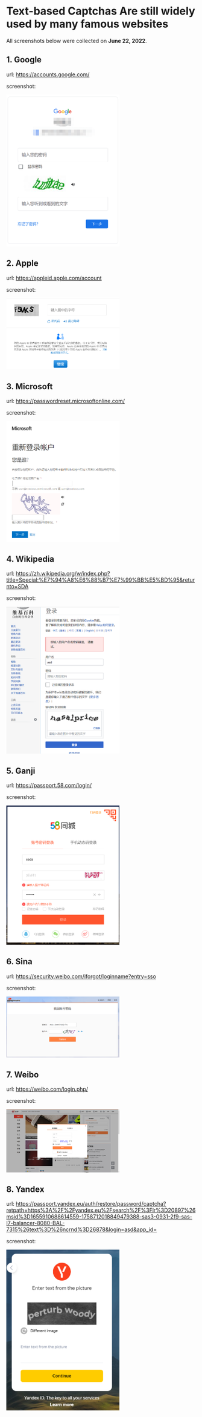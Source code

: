 # Text-based Captchas Are still widely used by many famous websites

All screenshots below were collected on **June 22, 2022**.

## 1. Google
url: https://accounts.google.com/

screenshot: 

<img src="https://github.com/Anonymous-GeeSolver/GeeSolver/blob/main/test-based-captcha/google.png" width="300px">

## 2. Apple
url: https://appleid.apple.com/account

screenshot: 

<img src="https://github.com/Anonymous-GeeSolver/GeeSolver/blob/main/test-based-captcha/apple.png" width="300px">

## 3. Microsoft
url: https://passwordreset.microsoftonline.com/

screenshot: 

<img src="https://github.com/Anonymous-GeeSolver/GeeSolver/blob/main/test-based-captcha/microsoft.png" width="300px">

## 4. Wikipedia
url: https://zh.wikipedia.org/w/index.php?title=Special:%E7%94%A8%E6%88%B7%E7%99%BB%E5%BD%95&returnto=SDA

screenshot: 

<img src="https://github.com/Anonymous-GeeSolver/GeeSolver/blob/main/test-based-captcha/wikipedia.png" width="300px">

## 5. Ganji
url: https://passport.58.com/login/

screenshot: 

<img src="https://github.com/Anonymous-GeeSolver/GeeSolver/blob/main/test-based-captcha/58.png" width="300px">

## 6. Sina
url: https://security.weibo.com/iforgot/loginname?entry=sso

screenshot: 

<img src="https://github.com/Anonymous-GeeSolver/GeeSolver/blob/main/test-based-captcha/sina.png" width="300px">

## 7. Weibo
url: https://weibo.com/login.php/

screenshot: 

<img src="https://github.com/Anonymous-GeeSolver/GeeSolver/blob/main/test-based-captcha/weibo.png" width="300px">

## 8. Yandex
url: https://passport.yandex.eu/auth/restore/password/captcha?retpath=https%3A%2F%2Fyandex.eu%2Fsearch%2F%3Flr%3D20897%26msid%3D1655910688614559-1758712018849479388-sas3-0931-2f9-sas-l7-balancer-8080-BAL-7315%26text%3D%26ncrnd%3D26878&login=asd&app_id=

screenshot: 

<img src="https://github.com/Anonymous-GeeSolver/GeeSolver/blob/main/test-based-captcha/yandex.png" width="300px">

